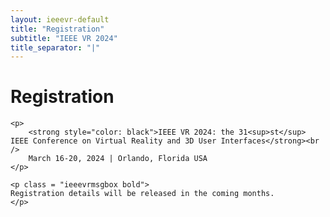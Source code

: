 ```yaml
---
layout: ieeevr-default
title: "Registration"
subtitle: "IEEE VR 2024"
title_separator: "|"
---
```

<script type="text/javascript">
    $(document).ready(function(){
		var email = ""; 
		var domain = "ieeevr.org"; 

		email = "register2024"; 		
		register.innerHTML  = "<span class='text-nowrap'><a href=javascript:location='" + "mail" + "to:" + email + "@" + domain + "'><i class='fas fa-fw fa-envelope-square emailIcon' style=''></i><i class='emailText'>" + email + "@" + domain + "</a></i></span>";       
	});
</script>
<!-- Style Sheet for table-->
<link rel="stylesheet" href="{{ '/assets/css/tableStyles.css' | relative_url }}">
<div>
	<h1 id="registration">Registration  <div class="floatRight"><span id="register"></span></div></h1>

	<p>
		<strong style="color: black">IEEE VR 2024: the 31<sup>st</sup> IEEE Conference on Virtual Reality and 3D User Interfaces</strong><br /> 
		March 16-20, 2024 | Orlando, Florida USA
	</p>

	<p class = "ieeevrmsgbox bold">
	Registration details will be released in the coming months.
	</p>
</div>
